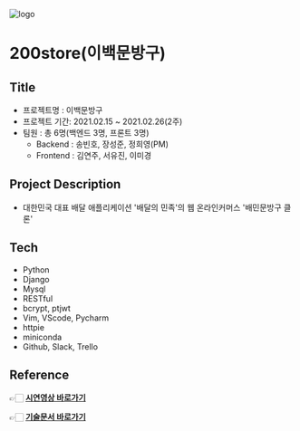 ![logo](https://user-images.githubusercontent.com/74485621/109629698-72b1fa00-7b87-11eb-9fd2-6e89988293c4.png)
# 200store(이백문방구)


## Title 
* 프로젝트명 : 이백문방구
* 프로젝트 기간: 2021.02.15 ~ 2021.02.26(2주)
* 팀원 : 총 6명(백엔드 3명, 프론트 3명)
    * Backend : 송빈호, 장성준, 정희영(PM) 
    * Frontend : 김연주, 서유진, 이미경 

## Project Description
- 대한민국 대표 배달 애플리케이션 '배달의 민족'의 웹 온라인커머스 '배민문방구 클론'

## Tech

* Python
* Django
* Mysql
* RESTful
* bcrypt, ptjwt
* Vim, VScode, Pycharm
* httpie
* miniconda
* Github, Slack, Trello

## Reference
👉🏻 [**시연영상 바로가기**](https://www.youtube.com/watch?v=OLsMR11oai8https://www.youtube.com/watch?v=OLsMR11oai8)

👉🏻 [**기술문서 바로가기**](https://www.notion.so/Project-technical-documentation-fecc5c24866d4536affc56df6b82c483)
